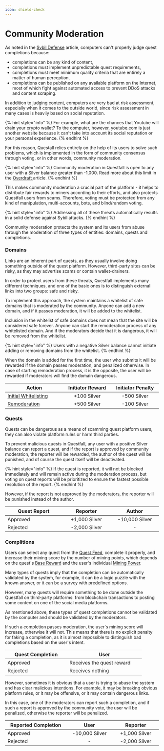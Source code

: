 ```yaml
---
icon: shield-check
---
```


# Community Moderation

As noted in the [Sybil Defense](../../overview/sybil-defence.md) article, computers can't properly judge quest completions because:

* completions can be any kind of content,
* completions must implement unpredictable quest requirements,
* completions must meet minimum quality criteria that are entirely a matter of human perception,
* completions can be published on any available platform on the Internet, most of which fight against automated access to prevent DDoS attacks and content scraping.

In addition to judging content, computers are very bad at risk assessment, especially when it comes to the outside world, since risk assessment in many cases is heavily based on social reputation.

{% hint style="info" %}
For example, what are the chances that Youtube will drain your crypto wallet? To the computer, however, youtube.com is just another website because it can't take into account its social reputation or your personal experience.
{% endhint %}

For this reason, Questall relies entirely on the help of its users to solve such problems, which is implemented in the form of community consensus through voting, or in other words, community moderation.

{% hint style="info" %}
Community moderation in Questfall is open to any user with a Silver balance greater than -1,000. Read more about this limit in the [Overdraft ](overdraft.md)article.
{% endhint %}

This makes community moderation a crucial part of the platform - it helps to distribute fair rewards to miners according to their efforts, and also protects Questfall users from scams. Therefore, voting must be protected from any kind of manipulation, multi-accounts, bots, and blind/random voting.

{% hint style="info" %}
Addressing all of these threats automatically results in a solid defense against Sybil attacks.
{% endhint %}

Community moderation protects the system and its users from abuse through the moderation of three types of entities: domains, quests and completions.

### Domains

Links are an inherent part of quests, as they usually involve doing something outside of the quest platform. However, third-party sites can be risky, as they may advertise scams or contain wallet-drainers.

In order to protect users from these threats, Questfall implements many different techniques, and one of the basic ones is to distinguish external links into two groups: safe and risky.

To implement this approach, the system maintains a whitelist of safe domains that is moderated by the community. Anyone can add a new domain, and if it passes moderation, it will be added to the whitelist.

Inclusion in the whitelist of safe domains does not mean that the site will be considered safe forever. Anyone can start the remoderation process of any whitelisted domain. And if the moderators decide that it is dangerous, it will be removed from the whitelist.

{% hint style="info" %}
Users with a negative Silver balance cannot initiate adding or removing domains from the whitelist.
{% endhint %}

When the domain is added for the first time, the user who submits it will be rewarded if the domain passes moderation, and penalized otherwise. In case of starting remoderation process, it is the opposite, the user will be rewarded if moderators will find the domain dangerous.

<table><thead><tr><th width="187">Action</th><th width="155" align="center">Initiator Reward</th><th width="155" align="center">Initiator Penalty</th></tr></thead><tbody><tr><td><a data-footnote-ref href="#user-content-fn-1">Initial Whitelisting</a></td><td align="center">+100 Silver</td><td align="center">-500 Silver</td></tr><tr><td><a data-footnote-ref href="#user-content-fn-2">Remoderation</a></td><td align="center">+500 Silver</td><td align="center">-100 Silver</td></tr></tbody></table>

### Quests

Quests can be dangerous as a means of scamming quest platform users, they can also violate platform rules or harm third parties.

To prevent malicious quests in Questfall, any user with a positive Silver balance can report a quest, and if the report is approved by community moderation, the reporter will be rewarded, the author of the quest will be punished, and of course the quest itself will be deactivated.

{% hint style="info" %}
If the quest is reported, it will not be blocked immediately and will remain active during the moderation process, but voting on quest reports will be prioritized to ensure the fastest possible resolution of the report.
{% endhint %}

However, if the report is not approved by the moderators, the reporter will be punished instead of the author.

<table><thead><tr><th width="187">Quest Report</th><th width="155" align="center">Reporter</th><th width="155" align="center">Author</th></tr></thead><tbody><tr><td>Approved</td><td align="center">+1,000 Silver</td><td align="center">-10,000 Silver</td></tr><tr><td>Rejected</td><td align="center">-2,000 Silver</td><td align="center">-</td></tr></tbody></table>

### Complitions

Users can select any quest from the [Quest Feed](../../overview/global-feed.md), complete it properly, and increase their mining score by the number of mining points, which depends on the quest's [Base Reward](../quest-creation-10/base-reward.md) and the user's individual [Mining Power](../quest-completion-40/mining-power.md).

Many types of quests imply that the completion can be automatically validated by the system, for example, it can be a logic puzzle with the known answer, or it can be a survey with predefined options.

However, many quests will require something to be done outside the Questfall on third-party platforms: from blockchain transactions to posting some content on one of the social media platforms.

As mentioned above, these types of quest completions cannot be validated by the computer and should be validated by the moderators.

If such a completion passes moderation, the user's mining score will increase, otherwise it will not. This means that there is no explicit penalty for faking a completion, as it is almost impossible to distinguish bad completions based on the user's intent.

<table><thead><tr><th width="187">Quest Completion</th><th width="229">User</th></tr></thead><tbody><tr><td>Approved</td><td>Receives the quest reward</td></tr><tr><td>Rejected</td><td>Receives nothing</td></tr></tbody></table>

However, sometimes it is obvious that a user is trying to abuse the system and has clear malicious intentions. For example, it may be breaking obvious platform rules, or it may be offensive, or it may contain dangerous links.

In this case, one of the moderators can report such a completion, and if such a report is approved by the community vote, the user will be penalized, otherwise the reporter will be penalized.

<table><thead><tr><th width="211">Reported Completion</th><th width="155" align="center">User</th><th width="155" align="center">Reporter</th></tr></thead><tbody><tr><td>Approved</td><td align="center">-10,000 Silver</td><td align="center">+1,000 Silver</td></tr><tr><td>Rejected</td><td align="center">-</td><td align="center">-2,000 Silver</td></tr></tbody></table>

[^1]: The initiator is rewarded if the domain is whitelisted.

[^2]: The initiator is rewarded if the domain is removed from the whitelist.

